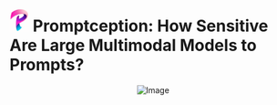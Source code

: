 # <img src="Assets/Promptception-Logo.png" height="40"> Promptception: How Sensitive Are Large Multimodal Models to Prompts?

<p align="center">
    <img src="https://i.imgur.com/waxVImv.png" alt="Image">
</p>


